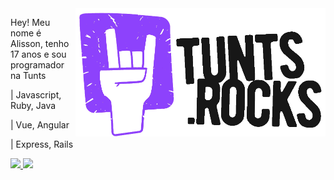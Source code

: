 <img src="https://raw.githubusercontent.com/AlissonLewinski/alissonlewinski/main/img/rocks_purple%3F.png" min-width="400px" max-width="400px" width="400px" align="right" alt="Computador">

<p align="left"> 
  Hey! Meu nome é Alisson, tenho 17 anos e sou programador na Tunts
</p>
<p>| Javascript, Ruby, Java</p>
<p>| Vue, Angular</p>
<p>| Express, Rails</p>
<p align="left">
  <a href="https://www.linkedin.com/in/alissonlewinski/" alt="Linkedin">
    <img src="https://img.shields.io/badge/-Linkedin-0e76a8?style=flat-square&logo=Linkedin&logoColor=white&link=https://www.linkedin.com/in/alissonlewinski/"/>
  </a>

  <a href="https://api.whatsapp.com/send?phone=5541997089802" alt="WhatsApp">
    <img src="https://img.shields.io/badge/-WhatsApp-25d366?style=flat-square&labelColor=25d366&logo=whatsapp&logoColor=white&link=https://api.whatsapp.com/send?phone=5541997089802"/>
  </a>
</p>
